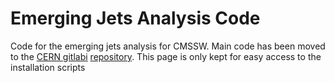 # Emerging Jets Analysis Code

Code for the emerging jets analysis for CMSSW. Main code has been moved to the [CERN gitlabi](https://gitlab.cern.ch/) 
[repository](https://gitlab.cern.ch/yichen/EMJ). This page is only kept for easy access to the installation scripts

